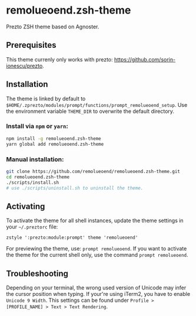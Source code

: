 # remolueoend.zsh-theme
Prezto ZSH theme based on Agnoster.

## Prerequisites
This theme currenly only works with prezto: https://github.com/sorin-ionescu/prezto.

## Installation

The theme is linked by default to `$HOME/.zprezto/modules/prompt/functions/prompt_remolueoend_setup`.
Use the environment variable `THEME_DIR` to overwrite the default directory.

### Install via `npm` or `yarn`:
```sh
npm install -g remolueoend.zsh-theme
yarn global add remolueoend.zsh-theme
```

### Manual installation:
```sh
git clone https://github.com/remolueoend/remolueoend.zsh-theme.git
cd remolueoend.zsh-theme
./scripts/install.sh
# use ./scripts/uninstall.sh to uninstall the theme.
```

## Activating
To activate the theme for all shell instances, update the theme settings in your `~/.preztorc` file:
```
zstyle ':prezto:module:prompt' theme 'remolueoend'
```

For previewing the theme, use: `prompt remolueoend`.
If you want to activate the theme for the current shell only, use the command `prompt remolueoend`.

## Troubleshooting
Depending on your terminal, the wrong used version of Unicode may infer the cursor position when typing. If your're using iTerm2, you have to enable `Unicode 9 Width`. This settings can be found under `Profile > [PROFILE_NAME] > Text > Text Rendering`.
